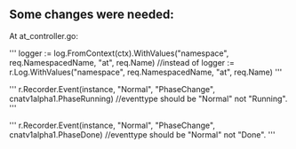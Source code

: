## Some changes were needed:

At at_controller.go:

'''
logger := log.FromContext(ctx).WithValues("namespace", req.NamespacedName, "at", req.Name)
//instead of logger := r.Log.WithValues("namespace", req.NamespacedName, "at", req.Name)
'''

'''
r.Recorder.Event(instance, "Normal", "PhaseChange", cnatv1alpha1.PhaseRunning) //eventtype should be "Normal" not "Running".
'''

'''
r.Recorder.Event(instance, "Normal", "PhaseChange", cnatv1alpha1.PhaseDone) //eventtype should be "Normal" not "Done".
'''



